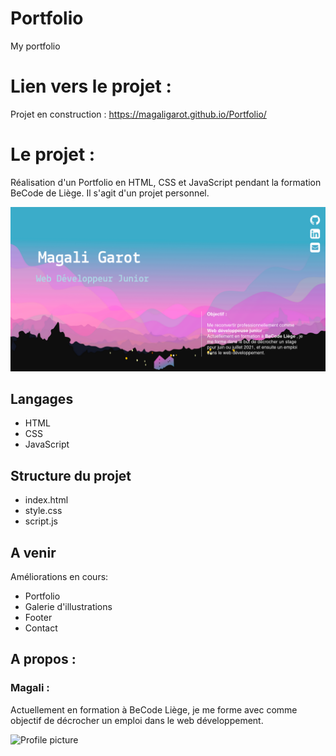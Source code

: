 # Portfolio
My portfolio

# Lien vers le projet : 
Projet en construction :
https://magaligarot.github.io/Portfolio/

# Le projet :

Réalisation d'un Portfolio en HTML, CSS et JavaScript pendant la formation BeCode de Liège. Il s'agit d'un projet personnel.

![<Visuel>](/Images/visuel.png)

## Langages 
* HTML
* CSS
* JavaScript

## Structure du projet
* index.html
* style.css
* script.js

## A venir

Améliorations en cours: 

* Portfolio
* Galerie d'illustrations 
* Footer 
* Contact

## A propos :

### Magali :

Actuellement en formation à BeCode Liège, je me forme avec comme objectif de décrocher un emploi dans le web développement. 

![Profile picture](https://media-exp1.licdn.com/dms/image/C5603AQH6_wRw1oo1_Q/profile-displayphoto-shrink_200_200/0?e=1606953600&v=beta&t=04SQggIj5A72JBIIWZay0bDyJC1Dqyd3djPWDxRS7SY)

